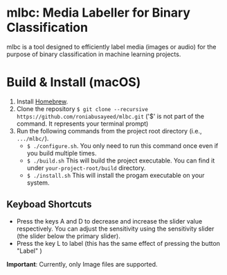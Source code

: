 # mlbc: Media Labeller for Binary Classification

mlbc is a tool designed to efficiently label media (images or audio) for the purpose of binary classification in machine learning projects.

# Build & Install (macOS)
 1. Install [Homebrew](https://brew.sh/).
 2. Clone the repository `$ git clone --recursive https://github.com/roniabusayeed/mlbc.git` ('$' is not part of the command. It represents your terminal prompt)
 3. Run the following commands from the project root directory (i.e., `.../mlbc/`).
    - `$ ./configure.sh`. You only need to run this command once even if you build multiple times.
    - `$ ./build.sh` This will build the project executable. You can find it under `your-project-root/build` directory.
	- `$ ./install.sh` This will install the progam executable on your system.

## Keyboad Shortcuts
 - Press the keys A and D to decrease and increase the slider value respectively. You can adjust the sensitivity using the sensitivity slider (the slider below the primary slider).
 - Press the key L to label (this has the same effect of pressing the button "Label" )

 **Important**: Currently, only Image files are supported. 